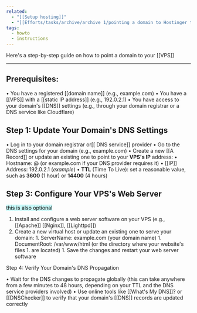 ```yaml
---
related:
  - "[[Setup hosting]]"
  - "[[Efforts/tasks/archive/archive 1/pointing a domain to Hostinger trial]]"
tags:
  - howto
  - instructions
---
```

Here's a step-by-step guide on how to point a domain to your [[VPS]] 

---
## Prerequisites:

  • You have a registered [[domain name]] (e.g., example.com)
  • You have a [[VPS]] with a [[static IP address]] (e.g., 192.0.2.1)
  • You have access to your domain's [[DNS]] settings (e.g., through your domain
  registrar or a DNS service like Cloudflare)

  ## Step 1: Update Your Domain's DNS Settings

  • Log in to your domain registrar or[[ DNS service]] provider
  • Go to the DNS settings for your domain (e.g., example.com)
  • Create a new [[A Record]] or update an existing one to point to your **VPS's IP**
  address:
    • Hostname:  @  (or  example.com  if your DNS provider requires it)
    • [[IP]] Address:  192.0.2.1  (*example*)
    • **TTL** (Time To Live): set a reasonable value, such as **3600** (1 hour) or **14400**
    (4 hours)
## Step 3: Configure Your VPS's Web Server
<mark style="background: #ABF7F7A6;">this is also optional</mark>

  1. Install and configure a web server software on your VPS (e.g., [[Apache]] [[Nginx]], [[Lighttpd]])
  3. Create a new virtual host or update an existing one to serve your domain:
    1. ServerName:  example.com  (your domain name)
    1. DocumentRoot:  /var/www/html  (or the directory where your website's files
    1. are located)
    1. Save the changes and restart your web server software

  Step 4: Verify Your Domain's DNS Propagation

  • Wait for the DNS changes to propagate globally (this can take anywhere from a
  few minutes to 48 hours, depending on your TTL and the DNS service providers
  involved)
  • Use online tools like [[What's My DNS]]? or [[DNSChecker]] to verify that your
  domain's [[DNS]] records are updated correctly

  